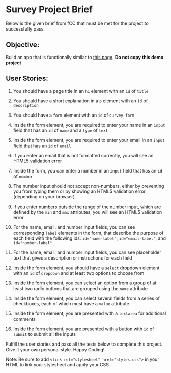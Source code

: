 # Survey Project Brief
Below is the given brief from fCC that must be met for the project to successfully pass.

## Objective:
Build an app that is functionally similar to [this page](https://survey-form.freecodecamp.rocks). **Do not copy this demo project**

## User Stories:

1. You should have a page title in an `h1` element with an `id` of `title`

2. You should have a short explanation in a `p` element with an `id` of `description`

3. You should have a `form` element with an `id` of `survey-form`

4. Inside the form element, you are required to enter your name in an `input` field that has an `id` of `name` and a `type` of `text`

5. Inside the form element, you are required to enter your email in an `input` field that has an `id` of `email`

6. If you enter an email that is not formatted correctly, you will see an HTML5 validation error

7. Inside the form, you can enter a number in an `input` field that has an `id` of `number`

8. The number input should not accept non-numbers, either by preventing you from typing them or by showing an HTML5 validation error (depending on your browser).

9. If you enter numbers outside the range of the number input, which are defined by the `min` and `max` attributes, you will see an HTML5 validation error

10. For the name, email, and number input fields, you can see corresponding `label` elements in the form, that describe the purpose of each field with the following ids: `id="name-label"`, `id="email-label"`, and `id="number-label"`

11. For the name, email, and number input fields, you can see placeholder text that gives a description or instructions for each field

12. Inside the form element, you should have a `select` dropdown element with an `id` of `dropdown` and at least two options to choose from

13. Inside the form element, you can select an option from a group of at least two radio buttons that are grouped using the `name` attribute

14. Inside the form element, you can select several fields from a series of checkboxes, each of which must have a `value` attribute

15. Inside the form element, you are presented with a `textarea` for additional comments

16. Inside the form element, you are presented with a button with `id` of `submit` to submit all the inputs

Fulfill the user stories and pass all the tests below to complete this project. Give it your own personal style. Happy Coding!

Note: Be sure to add `<link rel="stylesheet" href="styles.css">` in your HTML to link your stylesheet and apply your CSS

